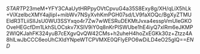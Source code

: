 $START$P23meM+YFY3CAaUytHRPpyOVtCpvuG4a35S8Exy8g/XH/qLiX5hLk+ViXzelbcXMY4ajlipI+mibWv7NSyXvhKmPGH07sd/LV9faXOQc/BgXyZTMUEldR3TLiiSIIJsU0WU3SSYxqo4r7Zw7wWESRuDEKMtJvxa4esspVmUleGKOOveHEGcfDm1LkhSLOCskv7XSlV9iY0q8nKrPlSWUbe1hE4iyQ7xlRm6eJKMP2WlQKJahFK324yuB7cEXgvQvQW42CMs+h2uheH4hoZxEGKk30z+Ztzz4A8hlLwJbCCC6eoUhCXldYNpeWTCPVMXE0QFlyEPO6wDiLD4eO25glQ==$END$